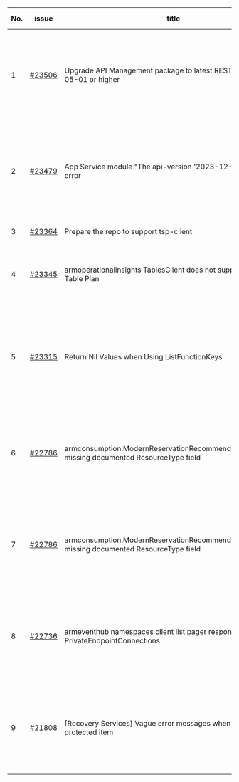 | No. | issue | title | labels | assignees | bot advice | created date |
| ------ | ------ | ------ | ------ | ------ | ------ | :-----: |
|1|[#23506](https://github.com/Azure/azure-sdk-for-go/issues/23506)|Upgrade API Management package to latest REST API 2024-05-01 or higher|question, API Management, Service Attention, Mgmt, customer-reported, needs-team-attention|lirenhe||2024-09-26|
|2|[#23479](https://github.com/Azure/azure-sdk-for-go/issues/23479)|App Service module "The api-version '2023-12-01' is invalid." error|question, App Services, Service Attention, Mgmt, customer-reported, needs-team-attention|lirenhe||2024-09-23|
|3|[#23364](https://github.com/Azure/azure-sdk-for-go/issues/23364)|Prepare the repo to support tsp-client|Client, Mgmt|lirenhe||2024-08-21|
|4|[#23345](https://github.com/Azure/azure-sdk-for-go/issues/23345)|armoperationalinsights TablesClient does not support updating Table Plan|question, Mgmt, customer-reported, needs-team-attention|lirenhe||2024-08-16|
|5|[#23315](https://github.com/Azure/azure-sdk-for-go/issues/23315)|Return Nil Values when Using ListFunctionKeys|question, App Services, Service Attention, Mgmt, customer-reported, needs-team-attention|Mitse1n, lirenhe||2024-08-13|
|6|[#22786](https://github.com/Azure/azure-sdk-for-go/issues/22786)|armconsumption.ModernReservationRecommendationProperties missing documented ResourceType field|Service Attention, Mgmt, customer-reported, needs-team-attention, feature-request|lirenhe|new comment|2024-04-26|
|7|[#22786](https://github.com/Azure/azure-sdk-for-go/issues/22786)|armconsumption.ModernReservationRecommendationProperties missing documented ResourceType field|Service Attention, Mgmt, customer-reported, needs-team-attention, feature-request|lirenhe|new comment|2024-04-26|
|8|[#22736](https://github.com/Azure/azure-sdk-for-go/issues/22736)|armeventhub namespaces client list pager responses have nil PrivateEndpointConnections|question, Event Hubs, Service Attention, Mgmt, customer-reported, needs-team-attention|lirenhe|new comment|2024-04-10|
|9|[#21808](https://github.com/Azure/azure-sdk-for-go/issues/21808)|[Recovery Services] Vague error messages when creating protected item|question, Recovery Services Backup, Mgmt, customer-reported, needs-team-attention|lirenhe|new comment|2023-10-19|
